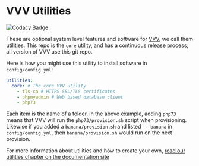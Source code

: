 # VVV Utilities

[![Codacy Badge](https://api.codacy.com/project/badge/Grade/11a6ce9836224f1781d17918d0e0d605)](https://www.codacy.com/gh/Varying-Vagrant-Vagrants/vvv-utilities?utm_source=github.com&amp;utm_medium=referral&amp;utm_content=Varying-Vagrant-Vagrants/vvv-utilities&amp;utm_campaign=Badge_Grade)

These are optional system level features and software for [VVV](https://github.com/varying-vagrant-vagrants/vvv/), we call them utilities. This repo is the `core` utility, and has a continuous release process, all version of VVV use this git repo.

Here is how you might use this utility to install software in `config/config.yml`:

```yaml
utilities:
  core: # The core VVV utility
    - tls-ca # HTTPS SSL/TLS certificates
    - phpmyadmin # Web based database client
    - php73
```

Each item is the name of a folder, in the above example, adding `php73` means that VVV will run the `php73/provision.sh` script when provisioning. Likewise if you added a `banana/provision.sh` and listed ` - banana` in `config/config.yml`, then `banana/provision.sh` would run on the next provision.

For more information about utilities and how to create your own, [read our utilities chapter on the documentation site](https://varyingvagrantvagrants.org/docs/en-US/utilities/)
